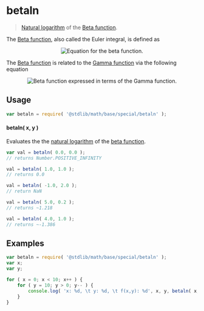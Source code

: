# betaln

> [Natural logarithm][natural-logarithm] of the [Beta function][beta-function].


<section class="intro">

The [Beta function][beta-function], also called the Euler integral, is defined as

<!-- <equation class="equation" label="eq:beta_function" align="center" raw="\operatorname{Beta}(x,y) = \int_0^1t^{x-1}(1-t)^{y-1}\,\mathrm{d}t" alt="Equation for the beta function."> -->

<div class="equation" align="center" data-raw-text="
    \operatorname{Beta}(x,y) = \int_0^1t^{x-1}(1-t)^{y-1}\,\mathrm{d}t" data-equation="eq:beta_function">
    <img src="" alt="Equation for the beta function.">
    <br>
</div>

<!-- </equation> -->

The [Beta function][beta-function] is related to the [Gamma function][gamma-function] via the following equation

<!-- <equation class="equation" label="eq:beta_function2" align="center" raw="\operatorname{Beta}(x,y)=\dfrac{\Gamma(x)\,\Gamma(y)}{\Gamma(x+y)} \!
" alt="Beta function expressed in terms of the Gamma function."> -->

<div class="equation" align="center" data-raw-text="
\operatorname{Beta}(x,y)=\dfrac{\Gamma(x)\,\Gamma(y)}{\Gamma(x+y)} \!
" data-equation="eq:beta_function2">
    <img src="" alt="Beta function expressed in terms of the Gamma function.">
    <br>
</div>

<!-- </equation> -->

</section>

<!-- /.intro -->


<section class="usage">

## Usage

``` javascript
var betaln = require( '@stdlib/math/base/special/betaln' );
```


#### betaln( x, y )

Evaluates the the [natural logarithm][natural-logarithm] of the [beta function][beta-function].

``` javascript
var val = betaln( 0.0, 0.0 );
// returns Number.POSITIVE_INFINITY

val = betaln( 1.0, 1.0 );
// returns 0.0

val = betaln( -1.0, 2.0 );
// return NaN

val = betaln( 5.0, 0.2 );
// returns ~1.218

val = betaln( 4.0, 1.0 );
// returns ~-1.386
```

</section>

<!-- /.usage -->


<section class="examples">

## Examples

``` javascript
var betaln = require( '@stdlib/math/base/special/betaln' );
var x;
var y;

for ( x = 0; x < 10; x++ ) {
    for ( y = 10; y > 0; y-- ) {
        console.log( 'x: %d, \t y: %d, \t f(x,y): %d', x, y, betaln( x, y ) );
    }
}
```

</section>

<!-- /.examples -->


<section class="links">

[natural-logarithm]: https://en.wikipedia.org/wiki/Natural_logarithm
[beta-function]: http://en.wikipedia.org/wiki/Beta_function
[gamma-function]: https://en.wikipedia.org/wiki/Gamma_function

</section>

<!-- /.links -->
